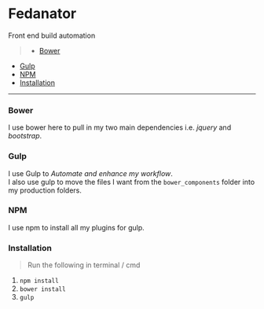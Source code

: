 # Fedanator
Front end build automation

> * [Bower](#bower)
* [Gulp](#gulp)
* [NPM](#NPM)
* [Installation](#Installation)

***
### Bower
I use bower here to pull in my two main dependencies i.e. _jquery_ and _bootstrap_.

### Gulp
I use Gulp to _Automate and enhance my workflow_.  
I also use gulp to move the files I want from the `bower_components` folder into my production folders.

### NPM
I use npm to install all my plugins for gulp.

### Installation
> Run the following in terminal / cmd
1. `npm install`
2. `bower install`
3. `gulp`